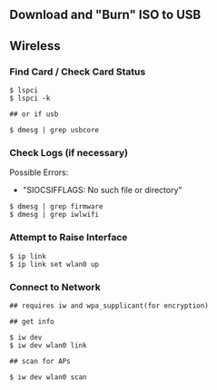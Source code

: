 ## Download and "Burn" ISO to USB

## Wireless


### Find Card / Check Card Status

```
$ lspci
$ lspci -k

## or if usb

$ dmesg | grep usbcore
```

### Check Logs (if necessary)

Possible Errors: 

- "SIOCSIFFLAGS: No such file or directory"

```
$ dmesg | grep firmware
$ dmesg | grep iwlwifi
```

### Attempt to Raise Interface

```
$ ip link
$ ip link set wlan0 up
```

### Connect to Network
```
## requires iw and wpa_supplicant(for encryption)

## get info

$ iw dev
$ iw dev wlan0 link

## scan for APs

$ iw dev wlan0 scan
```
